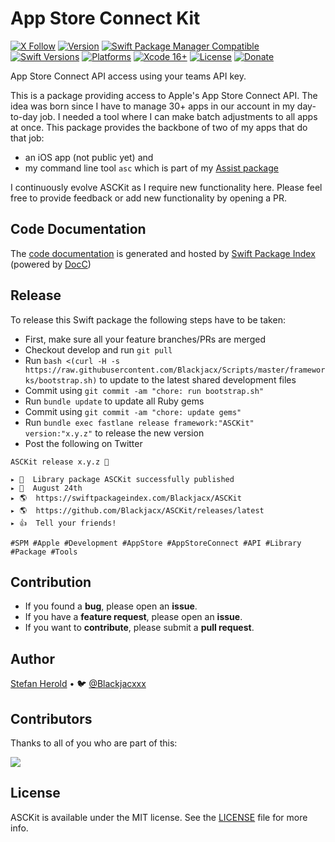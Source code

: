 # App Store Connect Kit

<!-- [![Test](https://github.com/Blackjacx/asckit/actions/workflows/test.yml/badge.svg)](https://github.com/Blackjacx/asckit/actions/workflows/test.yml) -->

[![X Follow](https://img.shields.io/badge/follow-%40blackjacx-1DA1F2?logo=twitter&style=for-the-badge)](https://x.com/intent/follow?original_referer=https%3A%2F%2Fgithub.com%2Fblackjacx&screen_name=Blackjacxxx)
[![Version](https://shields.io/github/v/release/blackjacx/ASCKit?display_name=tag&include_prereleases&sort=semver)](https://github.com/Blackjacx/ASCKit/releases)
[![Swift Package Manager Compatible](https://img.shields.io/badge/SPM-compatible-brightgreen.svg)](https://swift.org/package-manager/)
[![Swift Versions](https://img.shields.io/endpoint?url=https%3A%2F%2Fswiftpackageindex.com%2Fapi%2Fpackages%2FBlackjacx%2FASCKit%2Fbadge%3Ftype%3Dswift-versions)](https://swiftpackageindex.com/Blackjacx/ASCKit)
[![Platforms](https://img.shields.io/endpoint?url=https%3A%2F%2Fswiftpackageindex.com%2Fapi%2Fpackages%2FBlackjacx%2FASCKit%2Fbadge%3Ftype%3Dplatforms)](https://swiftpackageindex.com/Blackjacx/ASCKit)
[![Xcode 16+](https://img.shields.io/badge/Xcode-16%2B-blue.svg)](https://developer.apple.com/download/)
[![License](https://img.shields.io/github/license/blackjacx/asckit.svg)](https://github.com/Blackjacx/asckit/blob/develop/LICENSE)
[![Donate](https://img.shields.io/badge/Donate-PayPal-blue.svg?logo=paypal&style=for-the-badge)](https://www.paypal.me/STHEROLD)

App Store Connect API access using your teams API key.

<!-- <p align="center">
<img src="./icon.png" alt="SHSearchBar" height="128" width="128">
</p> -->

This is a package providing access to Apple's App Store Connect API. The idea was born since I have to manage 30+ apps in our account in my day-to-day job. I needed a tool where I can make batch adjustments to all apps at once. This package provides the backbone of two of my apps that do that job:

- an iOS app (not public yet) and
- my command line tool `asc` which is part of my [Assist package](https://github.com/Blackjacx/Assist)

I continuously evolve ASCKit as I require new functionality here. Please feel free to provide feedback or add new functionality by opening a PR.

## Code Documentation

The [code documentation](https://swiftpackageindex.com/Blackjacx/ASCKit/develop/documentation/asckit) is generated and hosted by [Swift Package Index](https://swiftpackageindex.com/) (powered by [DocC](https://developer.apple.com/documentation/docc))

## Release

To release this Swift package the following steps have to be taken:

- First, make sure all your feature branches/PRs are merged
- Checkout develop and run `git pull`
- Run `bash <(curl -H -s https://raw.githubusercontent.com/Blackjacx/Scripts/master/frameworks/bootstrap.sh)` to update to the latest shared development files
- Commit using `git commit -am "chore: run bootstrap.sh"`
- Run `bundle update` to update all Ruby gems
- Commit using `git commit -am "chore: update gems"`
- Run `bundle exec fastlane release framework:"ASCKit" version:"x.y.z"` to release the new version
- Post the following on Twitter

```
ASCKit release x.y.z 🎉

▸ 🚀  Library package ASCKit successfully published
▸ 📅  August 24th
▸ 🌎  https://swiftpackageindex.com/Blackjacx/ASCKit
▸ 🌎  https://github.com/Blackjacx/ASCKit/releases/latest
▸ 👍  Tell your friends!

#SPM #Apple #Development #AppStore #AppStoreConnect #API #Library #Package #Tools
```

## Contribution

- If you found a **bug**, please open an **issue**.
- If you have a **feature request**, please open an **issue**.
- If you want to **contribute**, please submit a **pull request**.

## Author

[Stefan Herold](mailto:stefan.herold@gmail.com) • 🐦 [@Blackjacxxx](https://twitter.com/Blackjacxxx)

## Contributors

Thanks to all of you who are part of this:

<a href="https://github.com/blackjacx/asckit/graphs/contributors">
  <img src="https://contrib.rocks/image?repo=blackjacx/asckit" />
</a>

## License

ASCKit is available under the MIT license. See the [LICENSE](LICENSE) file for more info.
